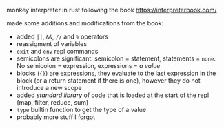 monkey interpreter in rust following the book https://interpreterbook.com/

made some additions and modifications from the book:

- added `||`, `&&`, `//` and `%` operators
- reassigment of variables
- `exit` and `env` repl commands
- semicolons are significant: semicolon = statement, statements = `none`. No semicolon = expression, expressions = _a value_
- blocks (`{}`) are expressions, they evaluate to the last expression in the block (or a return statement if there is one), however they do not introduce a new scope
- added _standard library_ of code that is loaded at the start of the repl (map, filter, reduce, sum)
- `type` builtin function to get the type of a value
- probably more stuff I forgot
